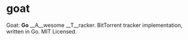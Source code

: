 goat
====

Goat: __Go__ __A__wesome __T__racker.  BitTorrent tracker implementation, written in Go.  MIT Licensed.
